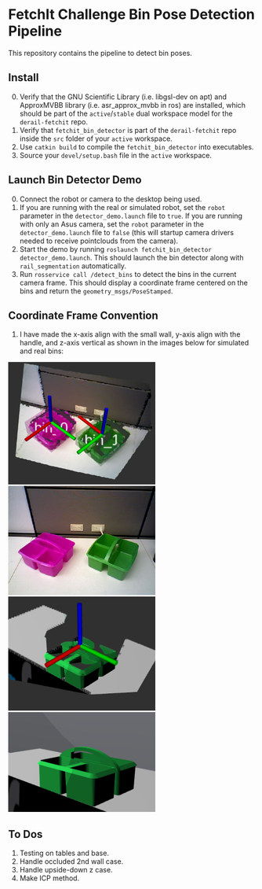 # FetchIt Challenge Bin Pose Detection Pipeline

This repository contains the pipeline to detect bin poses.

## Install
0. Verify that the GNU Scientific Library (i.e. libgsl-dev on apt) and ApproxMVBB library  (i.e. asr_approx_mvbb in ros) are installed, which should be part of the `active`/`stable` dual workspace model for the `derail-fetchit` repo.
1. Verify that `fetchit_bin_detector` is part of the `derail-fetchit` repo inside the `src` folder of your `active` workspace.
2. Use `catkin build` to compile the `fetchit_bin_detector` into executables.
3. Source your `devel/setup.bash` file in the `active` workspace.

## Launch Bin Detector Demo
0. Connect the robot or camera to the desktop being used.
1. If you are running with the real or simulated robot, set the `robot` parameter in the `detector_demo.launch` file to `true`. If you are running with only an Asus camera, set the `robot` parameter in the `detector_demo.launch` file to `false` (this will startup camera drivers needed to receive pointclouds from the camera).
2. Start the demo by running `roslaunch fetchit_bin_detector detector_demo.launch`. This should launch the bin detector along with `rail_segmentation` automatically.
3. Run `rosservice call /detect_bins` to detect the bins in the current camera frame. This should display a coordinate frame centered on the bins and return the `geometry_msgs/PoseStamped`.

## Coordinate Frame Convention
1. I have made the x-axis align with the small wall, y-axis align with the handle, and z-axis vertical
as shown in the images below for simulated and real bins:

<img src="./img/pcl_pose.png" alt="Bin Pose Point Cloud" width="300"> <img src="./img/img.png" alt="Bin Pose Point Cloud" width="300">
<img src="./img/Selection_019.png" alt="Bin Pose Point Cloud" width="300"> <img src="./img/Selection_020.png" alt="Bin Pose Point Cloud" width="300">

## To Dos
1. Testing on tables and base.
1. Handle occluded 2nd wall case.
1. Handle upside-down z case.
1. Make ICP method.
